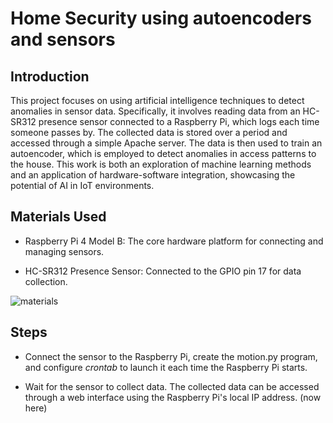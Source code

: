 # Home Security using autoencoders and sensors

## Introduction

This project focuses on using artificial intelligence techniques to detect anomalies in sensor data. Specifically, it involves reading data from an HC-SR312 presence sensor connected to a Raspberry Pi, which logs each time someone passes by. The collected data is stored over a period and accessed through a simple Apache server. The data is then used to train an autoencoder, which is employed to detect anomalies in access patterns to the house. This work is both an exploration of machine learning methods and an application of hardware-software integration, showcasing the potential of AI in IoT environments.

## Materials Used

- Raspberry Pi 4 Model B: The core hardware platform for connecting and managing sensors.

- HC-SR312 Presence Sensor: Connected to the GPIO pin 17 for data collection.

![materials](img/raspberry.png)

## Steps

- Connect the sensor to the Raspberry Pi, create the motion.py program, and configure _crontab_ to launch it each time the Raspberry Pi starts.

- Wait for the sensor to collect data. The collected data can be accessed through a web interface using the Raspberry Pi's local IP address. (now here)
